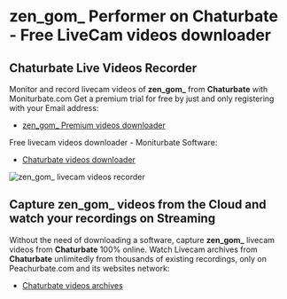 # zen_gom_ Performer on Chaturbate - Free LiveCam videos downloader

## Chaturbate Live Videos Recorder

Monitor and record livecam videos of **zen_gom_** from **Chaturbate** with Moniturbate.com
Get a premium trial for free by just and only registering with your Email address:
* [zen_gom_ Premium videos downloader](https://moniturbate.com/request-demo-licence-key.html)

Free livecam videos downloader - Moniturbate Software:
* [Chaturbate videos downloader](https://moniturbate.com/moniturbate-download-software.html)

![zen_gom_ livecam videos recorder](https://peachurnet.com/templates/moniturbate-software.png)


## Capture zen_gom_ videos from the Cloud and watch your recordings on Streaming

Without the need of downloading a software, capture **zen_gom_** livecam videos from **Chaturbate** 100% online.
Watch Livecam archives from **Chaturbate** unlimitedly from thousands of existing recordings, only on Peachurbate.com and its websites network:
* [Chaturbate videos archives](https://peachurnet.com/)